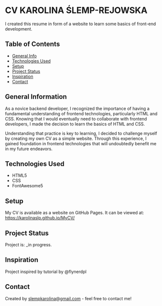# CV KAROLINA ŚLEMP-REJOWSKA

I created this resume in form of a website to learn some basics of front-end development.


## Table of Contents
* [General Info](#general-information)
* [Technologies Used](#technologies-used)
* [Setup](#setup)
* [Project Status](#project-status)
* [Inspiration](#inspiration)
* [Contact](#contact)



## General Information
As a novice backend developer, I recognized the importance of having a fundamental understanding of frontend technologies, particularly HTML and CSS. Knowing that I would eventually need to collaborate with frontend developers, I made the decision to learn the basics of HTML and CSS.

Understanding that practice is key to learning, I decided to challenge myself by creating my own CV as a simple website. Through this experience, I gained foundation in frontend technologies that will undoubtedly benefit me in my future endeavors.

## Technologies Used
- HTML5
- CSS
- FontAwesome5

## Setup
My CV is available as a website on GitHub Pages. It can be viewed at: <br>
https://karolinaslp.github.io/MyCV/


## Project Status
Project is: _in progress.


## Inspiration
Project inspired by tutorial by @flynerdpl


## Contact
Created by slempkarolina@gmail.com - feel free to contact me!
